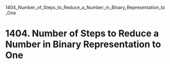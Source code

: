 1404_Number_of_Steps_to_Reduce_a_Number_in_Binary_Representation_to_One
# 1404. Number of Steps to Reduce a Number in Binary Representation to One

